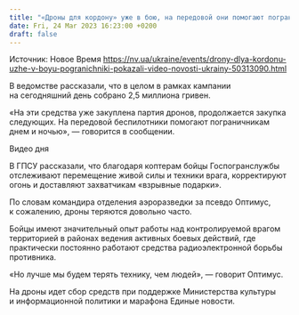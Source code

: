 ```yaml
---
title: "«Дроны для кордону» уже в бою, на передовой они помогают пограничникам днем и ночью — видео"
date: Fri, 24 Mar 2023 16:23:00 +0200
draft: false
---
```

Источник: Новое Время https://nv.ua/ukraine/events/drony-dlya-kordonu-uzhe-v-boyu-pogranichniki-pokazali-video-novosti-ukrainy-50313090.html


В ведомстве рассказали, что в целом в рамках кампании на сегодняшний день собрано 2,5 миллиона гривен.

«На эти средства уже закуплена партия дронов, продолжается закупка следующих. На передовой беспилотники помогают пограничникам днем и ночью», — говорится в сообщении.

  Видео дня   

 В ГПСУ рассказали, что благодаря коптерам бойцы Госпогранслужбы отслеживают перемещение живой силы и техники врага, корректируют огонь и доставляют захватчикам «взрывные подарки».

По словам командира отделения аэроразведки за псевдо Оптимус, к сожалению, дроны теряются довольно часто.

 Бойцы имеют значительный опыт работы над контролируемой врагом территорией в районах ведения активных боевых действий, где практически постоянно работают средства радиоэлектронной борьбы противника.

 «Но лучше мы будем терять технику, чем людей», — говорит Оптимус.

На дроны идет сбор средств при поддержке Министерства культуры и информационной политики и марафона Единые новости.
